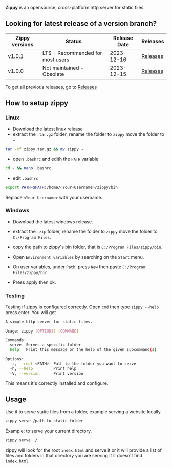 __Zippy__ is an opensource, cross-platform http server for static files.

## Looking for latest release of a version branch?

| __Zippy versions__ | __Status__ | __Release Date__ | __Releases__ |
|--------------------|------------|------------------|--------------|
| v1.0.1 | LTS - Recommended for most users | 2023-12-16 | [Releases](./releases.md) |
| v1.0.0 | Not maintained - Obsolete | 2023-12-15 | [Releases](./releases.md) |

To get all previous releases, go to [Releases](./releases.md)

## How to setup zippy

### Linux
* Download the latest linux release
* extract the `.tar.gz` folder, rename the folder to `zippy` move the folder to `~`

```bash
tar -xf zippy.tar.gz && mv zippy ~
```
* open `.bashrc` and edith the `PATH` variable

```bash
cd ~ && nano .bashrc
```
* edit `.bashrc`
```bash
export PATH=$PATH:/home/<Your-Username>/zippy/bin
```
Replace `<Your-Username>` with your username.


### Windows
* Download the latest windows release.

* extract the `.zip` folder, rename the folder to `zippy` move the folder to `C:/Program Files`.

* copy the path to zippy's bin folder, that is `C:/Program Files/zippy/bin`.

* Open `Environment variables` by searching on the `Start` menu.

* On user variables, under `Path`, press `New` then paste `C:/Program Files/zippy/bin`.

* Press apply then ok.


### Testing
Testing if zippy is configured correctly. Open `cmd` then type `zippy --help` press enter.
You will get 
```bash
A simple http server for static files.

Usage: zippy [OPTIONS] [COMMAND]

Commands:
  serve  Serves a specific folder
  help   Print this message or the help of the given subcommand(s)

Options:
  -r, --root <PATH>  Path to the folder you want to serve
  -h, --help         Print help
  -V, --version      Print version
```
This means it's correctly installed and configure.


## Usage 
Use it to serve static files from a folder, example serving a website locally.
```bash
zippy serve /path-to-static-folder
```
Example: to serve your current directory.
```bash
zippy serve ./
```
zippy will look for the root `index.html` and serve it or it will provide a list of files and folders in that directory you are serving if it doesn't find `index.html`.
